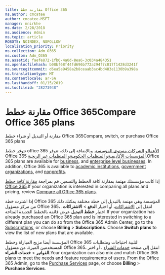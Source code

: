 ```yaml
---
title: مقارنة خطط Office 365
ms.author: cmcatee
author: cmcatee-MSFT
manager: mnirkhe
ms.date: 2/28/2018
ms.audience: Admin
ms.topic: article
ROBOTS: NOINDEX, NOFOLLOW
localization_priority: Priority
ms.collection: Adm_O365
ms.custom: Adm_O365
ms.assetid: faefe872-1fb6-4a0d-8ea6-3c034a484351
ms.openlocfilehash: b08bf68f44fd696b772a294f7c017f1428d3241f
ms.sourcegitcommit: d6ea5e9458a2b8ceaab3ac4bd483e1130b9a398a
ms.translationtype: MT
ms.contentlocale: ar-SA
ms.lasthandoff: 01/15/2019
ms.locfileid: "28273948"
---
```

# <a name="compare-office-365-plans"></a><span data-ttu-id="da814-102">مقارنة خطط Office 365</span><span class="sxs-lookup"><span data-stu-id="da814-102">Compare Office 365 plans</span></span>

<span data-ttu-id="da814-103">مقارنة أو التبديل أو شراء خطط Office 365</span><span class="sxs-lookup"><span data-stu-id="da814-103">Compare, switch, or purchase Office 365 plans</span></span>
  
<span data-ttu-id="da814-p101">تتوفر خطط office 365 [الأعمال](https://products.office.com/en-us/compare-all-microsoft-office-products?tab=2)و [الشركات مستوى المؤسسة](https://products.office.com/en-us/business/compare-more-office-365-for-business-plans). وبالإضافة إلى ذلك، تتوفر Office 365 [المؤسسات الأكاديمية](https://products.office.com/en-us/academic/compare-office-365-education-plans)و [المنظمات الحكومية](https://products.office.com/en-us/government/compare-office-365-government-plans)و [المنظمات غير الربحية](https://products.office.com/en-us/nonprofit/office-365-nonprofit-plans-and-pricing?tab=1).</span><span class="sxs-lookup"><span data-stu-id="da814-p101">Office 365 plans are available for [business](https://products.office.com/en-us/compare-all-microsoft-office-products?tab=2), and [enterprise level businesses](https://products.office.com/en-us/business/compare-more-office-365-for-business-plans). In addition, Office 365 is available to [academic institutions](https://products.office.com/en-us/academic/compare-office-365-education-plans), [government organizations](https://products.office.com/en-us/government/compare-office-365-government-plans), and [nonprofits](https://products.office.com/en-us/nonprofit/office-365-nonprofit-plans-and-pricing?tab=1).</span></span>
  
<span data-ttu-id="da814-106">إذا كانت مؤسستك مهتمة بمقارنة كافة الخطط والتسعير، قم بمراجعة [مقارنة كافة خطط Office 365](https://products.office.com/en-us/business/compare-more-office-365-for-business-plans).</span><span class="sxs-lookup"><span data-stu-id="da814-106">If your organization is interested in comparing all plans and pricing, review [Compare all Office 365 plans](https://products.office.com/en-us/business/compare-more-office-365-for-business-plans).</span></span>
  
<span data-ttu-id="da814-p102">إذا اشترت خطة Office 365 المؤسسة وهي مهتمة بالتبديل إلى خطة مختلفة يمكنك ذلك من مركز مسؤول Office 365، انتقل إلى [الاشتراكات](https://go.microsoft.com/fwlink/p/?linkid=842054)، أو اختيار **الدفع** \> **الاشتراكات**. اختيار **خطط التبديل** عرض قائمة بالخطط الجديدة المتاحة.</span><span class="sxs-lookup"><span data-stu-id="da814-p102">If your organization has already purchased an Office 365 plan and is interested in switching to a different plan you can do so from the Office 365 Admin Center, go to the [Subscriptions](https://go.microsoft.com/fwlink/p/?linkid=842054), or choose **Billing** \> **Subscriptions**. Choose **Switch plans** to view the list of new plans that are available.</span></span> 
  
<span data-ttu-id="da814-p103">المؤسسة أيضا مزيج المباراة وخطط Office 365 لتلبية احتياجات ومتطلبات المستخدمين الميزة. من مسؤول Office 365، انتقل إلى صفحة [خدمات الشراء](https://go.microsoft.com/fwlink/p/?linkid=868433) ، أو اختر **الفواتير** \> **خدمات الشراء**.</span><span class="sxs-lookup"><span data-stu-id="da814-p103">Your organization can also mix and match Office 365 plans to meet the needs and feature requirements of users. From the Office 365 Admin, go to the [Purchase Services](https://go.microsoft.com/fwlink/p/?linkid=868433) page, or choose **Billing** \> **Purchase Services**.</span></span>
  

